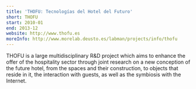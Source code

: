 ```yaml
---
title: 'THOFU: Tecnologías del Hotel del Futuro'
short: THOFU
start: 2010-01
end: 2013-12
website: http://www.thofu.es
moreInfo: http://www.morelab.deusto.es/labman/projects/info/thofu
---
```


THOFU is a large multidisciplinary R&D project which aims to enhance the offer of the hospitality sector through joint research on a new conception of the future hotel, from the spaces and their construction, to objects that reside in it, the interaction with guests, as well as the symbiosis with the Internet.
